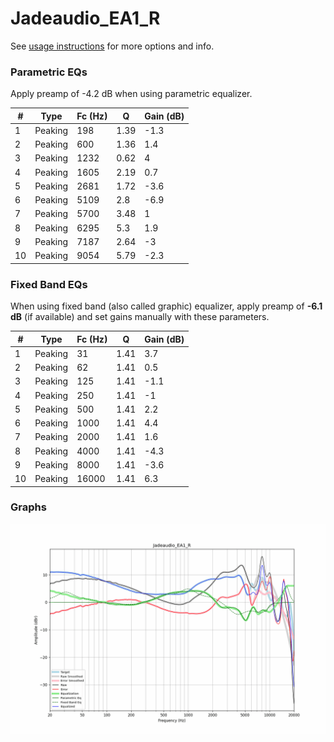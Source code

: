 # Jadeaudio_EA1_R
See [usage instructions](https://github.com/jaakkopasanen/AutoEq#usage) for more options and info.

### Parametric EQs
Apply preamp of -4.2 dB when using parametric equalizer.

|   # | Type    |   Fc (Hz) |    Q |   Gain (dB) |
|-----|---------|-----------|------|-------------|
|   1 | Peaking |       198 | 1.39 |        -1.3 |
|   2 | Peaking |       600 | 1.36 |         1.4 |
|   3 | Peaking |      1232 | 0.62 |         4   |
|   4 | Peaking |      1605 | 2.19 |         0.7 |
|   5 | Peaking |      2681 | 1.72 |        -3.6 |
|   6 | Peaking |      5109 | 2.8  |        -6.9 |
|   7 | Peaking |      5700 | 3.48 |         1   |
|   8 | Peaking |      6295 | 5.3  |         1.9 |
|   9 | Peaking |      7187 | 2.64 |        -3   |
|  10 | Peaking |      9054 | 5.79 |        -2.3 |

### Fixed Band EQs
When using fixed band (also called graphic) equalizer, apply preamp of **-6.1 dB** (if available) and set gains manually with these parameters.

|   # | Type    |   Fc (Hz) |    Q |   Gain (dB) |
|-----|---------|-----------|------|-------------|
|   1 | Peaking |        31 | 1.41 |         3.7 |
|   2 | Peaking |        62 | 1.41 |         0.5 |
|   3 | Peaking |       125 | 1.41 |        -1.1 |
|   4 | Peaking |       250 | 1.41 |        -1   |
|   5 | Peaking |       500 | 1.41 |         2.2 |
|   6 | Peaking |      1000 | 1.41 |         4.4 |
|   7 | Peaking |      2000 | 1.41 |         1.6 |
|   8 | Peaking |      4000 | 1.41 |        -4.3 |
|   9 | Peaking |      8000 | 1.41 |        -3.6 |
|  10 | Peaking |     16000 | 1.41 |         6.3 |

### Graphs
![](./Jadeaudio_EA1_R.png)
